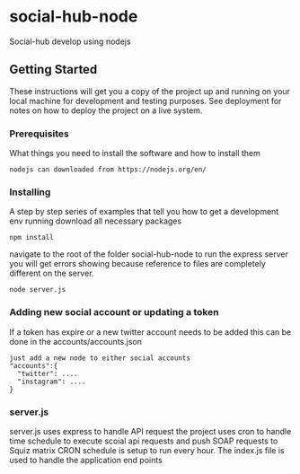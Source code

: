 # social-hub-node
Social-hub develop using nodejs
## Getting Started
These instructions will get you a copy of the project up and running on your local machine for development and testing purposes. See deployment for notes on how to deploy the project on a live system.
### Prerequisites
What things you need to install the software and how to install them
```
nodejs can downloaded from https://nodejs.org/en/
```

### Installing
A step by step series of examples that tell you how to get a development env running
download all necessary packages
```
npm install
```
navigate to the root of the folder social-hub-node to run the express server
you will get errors showing because reference to files are completely different on the server.
```
node server.js
```

### Adding new social account or updating a token
If a token has expire or a new twitter account needs to be added this can be done in the accounts/accounts.json
```
just add a new node to either social accounts
"accounts":{
  "twitter": ....
  "instagram": ....
}
```

### server.js
server.js uses express to handle API request
the project uses cron to handle time schedule to execute scoial api requests and push SOAP requests to Squiz matrix
CRON schedule is setup to run every hour.
The index.js file is used to handle the application end points

